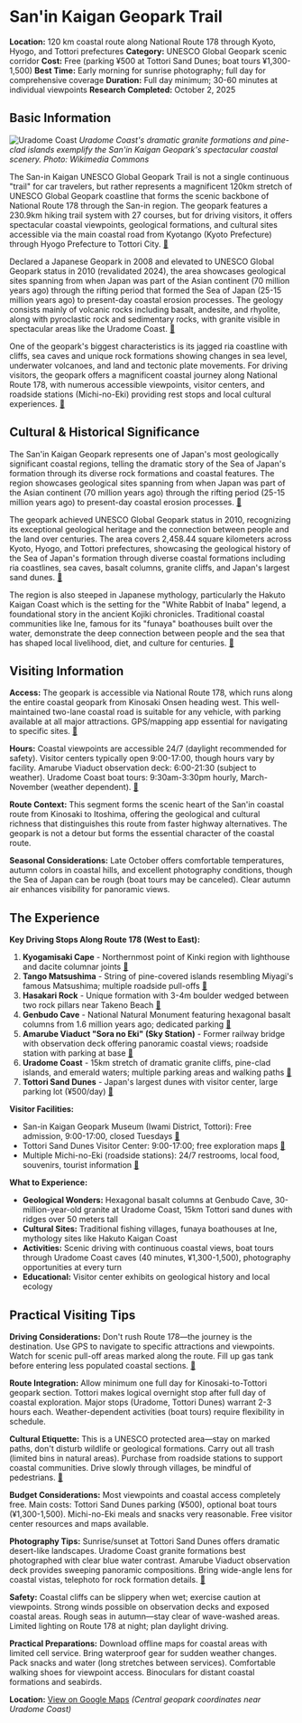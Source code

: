 # San'in Kaigan Geopark Trail

**Location:** 120 km coastal route along National Route 178 through Kyoto, Hyogo, and Tottori prefectures
**Category:** UNESCO Global Geopark scenic corridor
**Cost:** Free (parking ¥500 at Tottori Sand Dunes; boat tours ¥1,300-1,500)
**Best Time:** Early morning for sunrise photography; full day for comprehensive coverage
**Duration:** Full day minimum; 30-60 minutes at individual viewpoints
**Research Completed:** October 2, 2025

## Basic Information

![Uradome Coast](https://upload.wikimedia.org/wikipedia/commons/f/f6/Uradome_Coast_Sengan-Matsushima.JPG)
*Uradome Coast's dramatic granite formations and pine-clad islands exemplify the San'in Kaigan Geopark's spectacular coastal scenery. Photo: Wikimedia Commons*

The San-in Kaigan UNESCO Global Geopark Trail is not a single continuous "trail" for car travelers, but rather represents a magnificent 120km stretch of UNESCO Global Geopark coastline that forms the scenic backbone of National Route 178 through the San-in region. The geopark features a 230.9km hiking trail system with 27 courses, but for driving visitors, it offers spectacular coastal viewpoints, geological formations, and cultural sites accessible via the main coastal road from Kyotango (Kyoto Prefecture) through Hyogo Prefecture to Tottori City. [🔗](https://sanin-geo.jp/english/geoparktrail/)

Declared a Japanese Geopark in 2008 and elevated to UNESCO Global Geopark status in 2010 (revalidated 2024), the area showcases geological sites spanning from when Japan was part of the Asian continent (70 million years ago) through the rifting period that formed the Sea of Japan (25-15 million years ago) to present-day coastal erosion processes. The geology consists mainly of volcanic rocks including basalt, andesite, and rhyolite, along with pyroclastic rock and sedimentary rocks, with granite visible in spectacular areas like the Uradome Coast. [🔗](https://en.wikipedia.org/wiki/San'in_Kaigan_Geopark)

One of the geopark's biggest characteristics is its jagged ria coastline with cliffs, sea caves and unique rock formations showing changes in sea level, underwater volcanoes, and land and tectonic plate movements. For driving visitors, the geopark offers a magnificent coastal journey along National Route 178, with numerous accessible viewpoints, visitor centers, and roadside stations (Michi-no-Eki) providing rest stops and local cultural experiences. [🔗](https://www.the-kansai-guide.com/en/article/item/16039/)

## Cultural & Historical Significance

The San'in Kaigan Geopark represents one of Japan's most geologically significant coastal regions, telling the dramatic story of the Sea of Japan's formation through its diverse rock formations and coastal features. The region showcases geological sites spanning from when Japan was part of the Asian continent (70 million years ago) through the rifting period (25-15 million years ago) to present-day coastal erosion processes. [🔗](https://sanin-geo.jp/english/featured/geopark02/)

The geopark achieved UNESCO Global Geopark status in 2010, recognizing its exceptional geological heritage and the connection between people and the land over centuries. The area covers 2,458.44 square kilometers across Kyoto, Hyogo, and Tottori prefectures, showcasing the geological history of the Sea of Japan's formation through diverse coastal formations including ria coastlines, sea caves, basalt columns, granite cliffs, and Japan's largest sand dunes. [🔗](https://en.unesco.org/global-geoparks/san'in-kaigan)

The region is also steeped in Japanese mythology, particularly the Hakuto Kaigan Coast which is the setting for the "White Rabbit of Inaba" legend, a foundational story in the ancient Kojiki chronicles. Traditional coastal communities like Ine, famous for its "funaya" boathouses built over the water, demonstrate the deep connection between people and the sea that has shaped local livelihood, diet, and culture for centuries. [🔗](https://www.japan-guide.com/ad/sanin-kaigan-geopark/)

## Visiting Information

**Access:** The geopark is accessible via National Route 178, which runs along the entire coastal geopark from Kinosaki Onsen heading west. This well-maintained two-lane coastal road is suitable for any vehicle, with parking available at all major attractions. GPS/mapping app essential for navigating to specific sites. [🔗](https://www.japan-guide.com/ad/sanin-kaigan-geopark/)

**Hours:** Coastal viewpoints are accessible 24/7 (daylight recommended for safety). Visitor centers typically open 9:00-17:00, though hours vary by facility. Amarube Viaduct observation deck: 6:00-21:30 (subject to weather). Uradome Coast boat tours: 9:30am-3:30pm hourly, March-November (weather dependent). [🔗](https://visitkami.com/thingstodo/h01)

**Route Context:** This segment forms the scenic heart of the San'in coastal route from Kinosaki to Itoshima, offering the geological and cultural richness that distinguishes this route from faster highway alternatives. The geopark is not a detour but forms the essential character of the coastal route.

**Seasonal Considerations:** Late October offers comfortable temperatures, autumn colors in coastal hills, and excellent photography conditions, though the Sea of Japan can be rough (boat tours may be canceled). Clear autumn air enhances visibility for panoramic views.

## The Experience

**Key Driving Stops Along Route 178 (West to East):**

1. **Kyogamisaki Cape** - Northernmost point of Kinki region with lighthouse and dacite columnar joints [🔗](https://sanin-geo.jp/english/geoparktrail/)
2. **Tango Matsushima** - String of pine-covered islands resembling Miyagi's famous Matsushima; multiple roadside pull-offs [🔗](https://sanin-geo.jp/know/en/geotrail/)
3. **Hasakari Rock** - Unique formation with 3-4m boulder wedged between two rock pillars near Takeno Beach [🔗](https://sanin-geo.jp/english/geoparktrail/)
4. **Genbudo Cave** - National Natural Monument featuring hexagonal basalt columns from 1.6 million years ago; dedicated parking [🔗](https://www.the-kansai-guide.com/en/article/item/16039/)
5. **Amarube Viaduct "Sora no Eki" (Sky Station)** - Former railway bridge with observation deck offering panoramic coastal views; roadside station with parking at base [🔗](https://visitkami.com/thingstodo/h01)
6. **Uradome Coast** - 15km stretch of dramatic granite cliffs, pine-clad islands, and emerald waters; multiple parking areas and walking paths [🔗](https://en.wikipedia.org/wiki/Uradome_Coast)
7. **Tottori Sand Dunes** - Japan's largest dunes with visitor center, large parking lot (¥500/day) [🔗](https://www.japan-guide.com/e/e8102.html)

**Visitor Facilities:**
- San-in Kaigan Geopark Museum (Iwami District, Tottori): Free admission, 9:00-17:00, closed Tuesdays [🔗](http://sanin-geoparkkan.jp/eng/access/)
- Tottori Sand Dunes Visitor Center: 9:00-17:00; free exploration maps [🔗](https://www.sakyu-vc.com/en/visitor/)
- Multiple Michi-no-Eki (roadside stations): 24/7 restrooms, local food, souvenirs, tourist information [🔗](https://www.japan.travel/en/guide/michi-no-eki/)

**What to Experience:**
- **Geological Wonders:** Hexagonal basalt columns at Genbudo Cave, 30-million-year-old granite at Uradome Coast, 15km Tottori sand dunes with ridges over 50 meters tall
- **Cultural Sites:** Traditional fishing villages, funaya boathouses at Ine, mythology sites like Hakuto Kaigan Coast
- **Activities:** Scenic driving with continuous coastal views, boat tours through Uradome Coast caves (40 minutes, ¥1,300-1,500), photography opportunities at every turn
- **Educational:** Visitor center exhibits on geological history and local ecology

## Practical Visiting Tips

**Driving Considerations:** Don't rush Route 178—the journey is the destination. Use GPS to navigate to specific attractions and viewpoints. Watch for scenic pull-off areas marked along the route. Fill up gas tank before entering less populated coastal sections. [🔗](https://www.japan-guide.com/ad/sanin-kaigan-geopark/)

**Route Integration:** Allow minimum one full day for Kinosaki-to-Tottori geopark section. Tottori makes logical overnight stop after full day of coastal exploration. Major stops (Uradome, Tottori Dunes) warrant 2-3 hours each. Weather-dependent activities (boat tours) require flexibility in schedule.

**Cultural Etiquette:** This is a UNESCO protected area—stay on marked paths, don't disturb wildlife or geological formations. Carry out all trash (limited bins in natural areas). Purchase from roadside stations to support coastal communities. Drive slowly through villages, be mindful of pedestrians. [🔗](https://en.unesco.org/global-geoparks/san'in-kaigan)

**Budget Considerations:** Most viewpoints and coastal access completely free. Main costs: Tottori Sand Dunes parking (¥500), optional boat tours (¥1,300-1,500). Michi-no-Eki meals and snacks very reasonable. Free visitor center resources and maps available.

**Photography Tips:** Sunrise/sunset at Tottori Sand Dunes offers dramatic desert-like landscapes. Uradome Coast granite formations best photographed with clear blue water contrast. Amarube Viaduct observation deck provides sweeping panoramic compositions. Bring wide-angle lens for coastal vistas, telephoto for rock formation details. [🔗](https://www.olivierrobert.net/post/japan-the-best-spots-to-photograph-in-the-san-in-region)

**Safety:** Coastal cliffs can be slippery when wet; exercise caution at viewpoints. Strong winds possible on observation decks and exposed coastal areas. Rough seas in autumn—stay clear of wave-washed areas. Limited lighting on Route 178 at night; plan daylight driving.

**Practical Preparations:** Download offline maps for coastal areas with limited cell service. Bring waterproof gear for sudden weather changes. Pack snacks and water (long stretches between services). Comfortable walking shoes for viewpoint access. Binoculars for distant coastal formations and seabirds.

**Location:** [View on Google Maps](https://maps.google.com/maps?q=35.5733,134.7831) *(Central geopark coordinates near Uradome Coast)*
